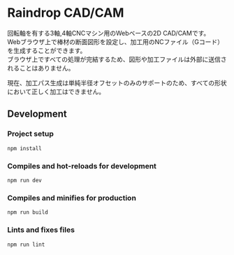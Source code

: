 # Raindrop CAD/CAM
回転軸を有する3軸,4軸CNCマシン用のWebベースの2D CAD/CAMです。  
Webブラウザ上で棒材の断面図形を設定し、加工用のNCファイル（Gコード）を生成することができます。  
ブラウザ上ですべての処理が完結するため、図形や加工ファイルは外部に送信されることはありません。  

現在、加工パス生成は単純半径オフセットのみのサポートのため、すべての形状において正しく加工はできません。

## Development
### Project setup
```
npm install
```

### Compiles and hot-reloads for development
```
npm run dev
```

### Compiles and minifies for production
```
npm run build
```

### Lints and fixes files
```
npm run lint
```

